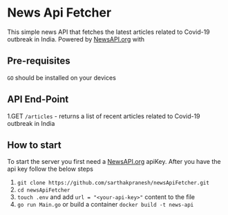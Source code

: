 # News Api Fetcher
This simple news API that fetches the latest articles related to Covid-19 outbreak in India.
Powered by [NewsAPI.org](https://newsapi.org) with

## Pre-requisites
`GO` should be installed on your devices

## API End-Point
1.GET `/articles`   -   returns a list of recent articles related to Covid-19 outbreak in India

## How to start
To start the server you first need a [NewsAPI.org](https://newsapi.org) apiKey. 
After you have the api key follow the below steps
1. `git clone https://github.com/sarthakpranesh/newsApiFetcher.git`
2. `cd newsApiFetcher`
3. `touch .env` and add `url = "<your-api-key>"` content to the file
3. `go run Main.go` or build a container `docker build -t news-api`
